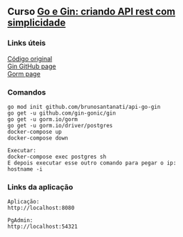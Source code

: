 ## Curso [Go e Gin: criando API rest com simplicidade](https://cursos.alura.com.br/course/go-gin-api-rest-simplicidade)  

### Links úteis  

[Código original](https://github.com/alura-cursos/api_rest_gin_go)  
[Gin GitHub page](https://github.com/gin-gonic/gin)  
[Gorm page](https://gorm.io/)  

### Comandos

```
go mod init github.com/brunosantanati/api-go-gin
go get -u github.com/gin-gonic/gin
go get -u gorm.io/gorm
go get -u gorm.io/driver/postgres
docker-compose up
docker-compose down

Executar:
docker-compose exec postgres sh
E depois executar esse outro comando para pegar o ip:
hostname -i
```

### Links da aplicação
```
Aplicação:
http://localhost:8080

PgAdmin:
http://localhost:54321
```